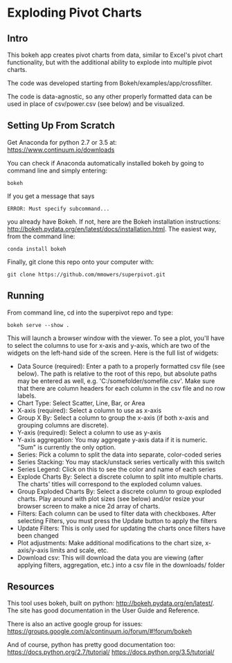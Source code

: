 # Exploding Pivot Charts

## Intro
This bokeh app creates pivot charts from data, similar to Excel's pivot
chart functionality, but with the additional ability to explode into
multiple pivot charts.

The code was developed starting from Bokeh/examples/app/crossfilter.

The code is data-agnostic, so any other properly formatted data can
be used in place of csv/power.csv (see below) and be visualized.

## Setting Up From Scratch
Get Anaconda for python 2.7 or 3.5 at:
https://www.continuum.io/downloads

You can check if Anaconda automatically installed bokeh by going to
command line and simply entering:
```
bokeh
```
If you get a message that says
```
ERROR: Must specify subcommand...
```
you already have Bokeh. If not, here are the Bokeh installation instructions:
http://bokeh.pydata.org/en/latest/docs/installation.html. The easiest way,
from the command line:
```
conda install bokeh
```
Finally, git clone this repo onto your computer with:
```
git clone https://github.com/mmowers/superpivot.git
```

## Running
From command line, cd into the superpivot repo and type:
```
bokeh serve --show .
```
This will launch a browser window with the viewer. To see
a plot, you'll have to select the columns to use for x-axis and y-axis, which are two of the widgets
on the left-hand side of the screen. Here is the full list of widgets:
* Data Source (required): Enter a path to a properly formatted csv file (see below). The path is relative to the
root of this repo, but absolute paths may be entered as well, e.g. 'C:/somefolder/somefile.csv'. Make sure
that there are column headers for each column in the csv file and no row labels.
* Chart Type: Select Scatter, Line, Bar, or Area
* X-axis (required): Select a column to use as x-axis
* Group X By: Select a column to group the x-axis (if both x-axis and grouping columns are discrete).
* Y-axis (required): Select a column to use as y-axis
* Y-axis aggregation: You may aggregate y-axis data if it is numeric. "Sum" is currently the only option.
* Series: Pick a column to split the data into separate, color-coded series
* Series Stacking: You may stack/unstack series vertically with this switch
* Series Legend: Click on this to see the color and name of each series
* Explode Charts By: Select a discrete column to split into multiple charts. The charts' titles will correspond to the
exploded column values.
* Group Exploded Charts By: Select a discrete column to group exploded charts. Play around with plot sizes (see below)
and/or resize your browser screen to make a nice 2d array of charts.
* Filters: Each column can be used to filter data with checkboxes. After selecting Filters, you must press
the Update button to apply the filters
* Update Filters: This is only used for updating the charts once filters have been changed
* Plot adjustments: Make additional modifications to the chart size, x-axis/y-axis limits and scale, etc.
* Download csv: This will download the data you are viewing (after applying filters, aggregation, etc.) into
a csv file in the downloads/ folder

## Resources
This tool uses bokeh, built on python:
http://bokeh.pydata.org/en/latest/.
The site has good documentation in the User Guide and Reference.

There is also an active google group for issues:
https://groups.google.com/a/continuum.io/forum/#!forum/bokeh

And of course, python has pretty good documentation too:
https://docs.python.org/2.7/tutorial/
https://docs.python.org/3.5/tutorial/